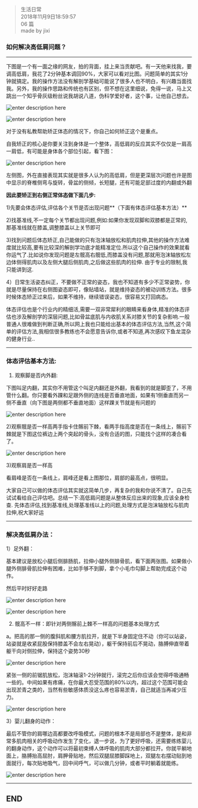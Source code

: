 > 生活日常  
> 2018年11月9日18:59:57         
> 06 篇  
>made by jixi

### 如何解决高低肩问题？


----------

下图是一个有一面之缘的网友，拍的背面，挂上来当贡献吧。有一天他来找我，要调高低肩，我花了2分钟基本调回90%，大家可以看对比图。问题简单的其实1分钟就搞定。我的操作方法没有解剖学基础可能说了很多人也不明白，有兴趣当面找我。另外，我的操作思路和传统也有区别，但不想在这里细说，免得一说，马上又跳出一个知乎骨灰级粉丝说我胡说八道，伪科学爱好者，这个事，让他自己想去。  

![enter description here](https://www.github.com/jixiyu/images3/raw/master/小书匠/1541761312518.png)

![enter description here](https://www.github.com/jixiyu/images3/raw/master/小书匠/1541761317826.png)

对于没有私教帮助矫正体态的情况下，你自己如何矫正这个是重点。  

自我矫正的核心是你要关注到身体是一个整体，高低肩的反应其实不仅仅是一肩高一肩低，有可能是身体各个部位引起，看下图：  

![enter description here](https://www.github.com/jixiyu/images3/raw/master/小书匠/1541761339286.png)


左侧图，外在直接表现其实就是很多人认为的高低肩，但是更深层次问题也许是图中显示的脊椎侧弯与旋转，骨盆的侧倾，长短腿，还有可能足部过度的内翻或外翻  

**因此要矫正到右侧正常体态做下面几步:**  

1)先要会体态评估,评估各个关节是否出现问题**（下面有体态评估基本方法）**  

2)找基准线,不一定每个关节都出现问题,例如:如果你发现双脚和双膝都是正常的,那基准线就在膝盖,调整膝盖以上关节即可  

3)找到问题后体态矫正,自己能做的只有泡沫轴放松和肌肉拉伸,其他的操作方法难度就比较高,要有比较深的解剖学功底才能精准定位.所以这个自己操作的效果就看你运气了.比如说你发现问题是左髋高右髋低,而膝盖没有问题,那就用泡沫轴放松左边体侧得肌肉以及左侧大腿后侧肌肉,之后做这些肌肉的拉伸. 由于专业的限制,我只能讲到这.  

4）日常生活姿态纠正，不要做不正常的姿态，我也不知道有多少不正常姿势，你就是尽量保持在右侧图姿态即可，像贴墙站，就是维持姿态的被动训练方法。很多时候体态矫正过来后，如果不维持，继续错误姿态，很容易又打回病态。  

体态评估也是个行业内的精细活,需要一双非常犀利的眼睛来看身体,精准的体态评估也涉及解剖学的深层问题,比如骨盆底肌与内收肌关系对膝关节的复杂影响.一般普通人很难做到判断正确,所以网上我也只能给出基本的体态评估方法,当然,这个简单的评估方法,我相信很多教练也不会愿意告诉你,或者不知道,再次感叹下鱼龙混杂的健身行业..


----------


### 体态评估基本方法:  

1) 观察脚是否内外翻:  

下图叫足内翻，其实你不用管这个叫足内翻还是外翻，我看到的就是脚歪了，不用管什么翻。你只要看外踝和足跟外侧的连线是否垂直地面，如果有1侧垂直而另一侧不垂直（向下图是两侧都不垂直地面）这样踝关节就是有问题的  

![enter description here](https://www.github.com/jixiyu/images3/raw/master/小书匠/1541761465853.png)

2)观察髋是否一样高两手指卡住髂前下棘，看两手指高度是否在一条线上，髂前下棘就是下图这位裤边上两个突起的骨头，没有合适的图，只能找个这样的凑合看了。  

![enter description here](https://www.github.com/jixiyu/images3/raw/master/小书匠/1541761479563.png)

3)观察肩是否一样高   

看肩峰是否在一条线上，肩峰还是看上图那位，肩部的最高点，很明显。  

大家自己可以做的体态评估其实就这简单几步，再复杂的我和你说不清了。自己先试试看给自己评估吧。总结一下:高低肩问题是从整体反应出来的现象,应该全身检查. 先体态评估,找到基准线,处理基准线以上的问题,处理方式是泡沫轴放松与肌肉拉伸,祝大家好运  



----------

### 解决高低肩办法：  

1）足外翻：  

基本建议是放松小腿后侧腓肠肌，拉伸小腿外侧腓骨肌，看下面两张图。如果做小腿外侧腓骨肌拉伸有困难，比如手够不到脚，拿个小毛巾勾脚上帮助完成这个动作。  

然后平时好好走路  

![enter description here](https://www.github.com/jixiyu/images3/raw/master/小书匠/1541761562694.png)

![enter description here](https://www.github.com/jixiyu/images3/raw/master/小书匠/1541761567558.png)

2) 髋高不一样：即针对两侧髂前上棘不一样高的问题基本处理方式  


a。把高的那一侧的腹斜肌和腰方肌拉开，就是下半身固定住不动（你可以站姿，站姿就是收紧屁股保持膝盖不会左右晃动），躯干保持前后不晃动，胳膊伸直带着躯干向对侧拉伸，保持这个姿势30秒  

![enter description here](https://www.github.com/jixiyu/images3/raw/master/小书匠/1541761585531.png)

紧张一侧的前锯肌放松，泡沫轴滚1-2分钟就行，滚完之后你应该会觉得呼吸通畅一些的。中间如果有疼痛，在你最大忍受范围的80%以内，超过这个范围可能会出现淤青之类的，当然有些敏感体质没这么疼也容易淤青，自己就适当再减少压力。  

![enter description here](https://markdown.xiaoshujiang.com/img/spinner.gif "[[[1541761691697]]]" )

3）婴儿翻身的动作：  

最后不管你的肩哪边高都要改呼吸模式，问题的根本不是局部也不是整体，是和非常多肌肉相关的呼吸动作发生了变化，退一步说，为了更好呼吸，还需要练练婴儿的翻身动作，这个动作可以将最初束缚人体呼吸的肌肉大部分都拉开。你就平躺地面上，胳膊抬高屈肘，肩胛骨贴地，然后双腿屈膝脚踩地上，双腿左右摆动贴到地面就行，每次贴地吸气，回中间呼气，可以做几分钟，或者平时躺着就能练。  

![enter description here](https://www.github.com/jixiyu/images3/raw/master/小书匠/1541761623642.png)





----------


## END

